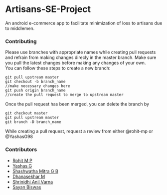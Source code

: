 # Artisans-SE-Project
An android e-commerce app to facilitate minimization of loss to artisans due to middlemen.  

### Contributing
Please use branches with appropriate names while creating pull requests and refrain from making changes direcly in the master branch. Make sure you pull the latest changes before making any changes of your own.  
You can follow these steps to create a new branch:  
```
git pull upstream master
git checkout -b branch_name
//make necessary changes here
git push origin branch_name
//create the pull request to merge to upstream master
```
Once the pull request has been merged, you can delete the branch by
```
git checkout master
git pull upstream master
git branch -D branch_name
```
While creating a pull request, request a review from either @rohit-mp or @YashasG98

### Contributors

- [Rohit M P](https://github.com/rohit-mp)
- [Yashas G](https://github.com/YashasG98)
- [Shashwatha Mitra G B](https://github.com/Shashwatha-Mitra)
- [Dhanasekhar M](https://github.com/DhanaSekharM)
- [Shrinidhi Anil Varna](https://github.com/shrinidhi99)
- [Sayan Biswas](https://github.com/Sabios-97)

